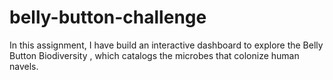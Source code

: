 # belly-button-challenge

In this assignment, I have build an interactive dashboard to explore the Belly Button Biodiversity , which catalogs the microbes that colonize human navels.